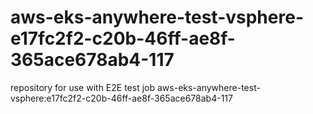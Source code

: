 # aws-eks-anywhere-test-vsphere-e17fc2f2-c20b-46ff-ae8f-365ace678ab4-117
repository for use with E2E test job aws-eks-anywhere-test-vsphere:e17fc2f2-c20b-46ff-ae8f-365ace678ab4-117
